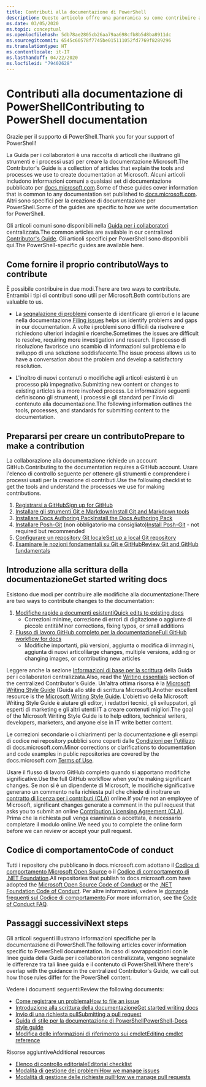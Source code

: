 ```yaml
---
title: Contributi alla documentazione di PowerShell
description: Questo articolo offre una panoramica su come contribuire alla documentazione di PowerShell.
ms.date: 03/05/2020
ms.topic: conceptual
ms.openlocfilehash: 5db78ae2805cb26aa79aa698cfb8b5d8ba8911dc
ms.sourcegitcommit: 6545c60578f7745be015111052fd7769f8289296
ms.translationtype: HT
ms.contentlocale: it-IT
ms.lasthandoff: 04/22/2020
ms.locfileid: "79402628"
---
```

# <a name="contributing-to-powershell-documentation"></a><span data-ttu-id="a4524-103">Contributi alla documentazione di PowerShell</span><span class="sxs-lookup"><span data-stu-id="a4524-103">Contributing to PowerShell documentation</span></span>

<span data-ttu-id="a4524-104">Grazie per il supporto di PowerShell.</span><span class="sxs-lookup"><span data-stu-id="a4524-104">Thank you for your support of PowerShell!</span></span>

<span data-ttu-id="a4524-105">La Guida per i collaboratori è una raccolta di articoli che illustrano gli strumenti e i processi usati per creare la documentazione Microsoft.</span><span class="sxs-lookup"><span data-stu-id="a4524-105">The Contributor's Guide is a collection of articles that explain the tools and processes we use to create documentation at Microsoft.</span></span> <span data-ttu-id="a4524-106">Alcuni articoli includono informazioni comuni a qualsiasi set di documentazione pubblicato per [docs.microsoft.com][docs].</span><span class="sxs-lookup"><span data-stu-id="a4524-106">Some of these guides cover information that is common to any documentation set published to [docs.microsoft.com][docs].</span></span> <span data-ttu-id="a4524-107">Altri sono specifici per la creazione di documentazione per PowerShell.</span><span class="sxs-lookup"><span data-stu-id="a4524-107">Some of the guides are specific to how we write documentation for PowerShell.</span></span>

<span data-ttu-id="a4524-108">Gli articoli comuni sono disponibili nella [Guida per i collaboratori][contribute] centralizzata.</span><span class="sxs-lookup"><span data-stu-id="a4524-108">The common articles are available in our centralized [Contributor's Guide][contribute].</span></span> <span data-ttu-id="a4524-109">Gli articoli specifici per PowerShell sono disponibili qui.</span><span class="sxs-lookup"><span data-stu-id="a4524-109">The PowerShell-specific guides are available here.</span></span>

## <a name="ways-to-contribute"></a><span data-ttu-id="a4524-110">Come fornire il proprio contributo</span><span class="sxs-lookup"><span data-stu-id="a4524-110">Ways to contribute</span></span>

<span data-ttu-id="a4524-111">È possibile contribuire in due modi.</span><span class="sxs-lookup"><span data-stu-id="a4524-111">There are two ways to contribute.</span></span> <span data-ttu-id="a4524-112">Entrambi i tipi di contributi sono utili per Microsoft.</span><span class="sxs-lookup"><span data-stu-id="a4524-112">Both contributions are valuable to us.</span></span>

- <span data-ttu-id="a4524-113">La [segnalazione di problemi][file-an-issue] consente di identificare gli errori e le lacune nella documentazione.</span><span class="sxs-lookup"><span data-stu-id="a4524-113">[Filing issues][file-an-issue] helps us identify problems and gaps in our documentation.</span></span> <span data-ttu-id="a4524-114">A volte i problemi sono difficili da risolvere e richiedono ulteriori indagini e ricerche.</span><span class="sxs-lookup"><span data-stu-id="a4524-114">Sometimes the issues are difficult to resolve, requiring more investigation and research.</span></span> <span data-ttu-id="a4524-115">Il processo di risoluzione favorisce uno scambio di informazioni sul problema e lo sviluppo di una soluzione soddisfacente.</span><span class="sxs-lookup"><span data-stu-id="a4524-115">The issue process allows us to have a conversation about the problem and develop a satisfactory resolution.</span></span>

- <span data-ttu-id="a4524-116">L'inoltro di nuovi contenuti o modifiche agli articoli esistenti è un processo più impegnativo.</span><span class="sxs-lookup"><span data-stu-id="a4524-116">Submitting new content or changes to existing articles is a more involved process.</span></span> <span data-ttu-id="a4524-117">Le informazioni seguenti definiscono gli strumenti, i processi e gli standard per l'invio di contenuto alla documentazione.</span><span class="sxs-lookup"><span data-stu-id="a4524-117">The following information outlines the tools, processes, and standards for submitting content to the documentation.</span></span>

## <a name="prepare-to-make-a-contribution"></a><span data-ttu-id="a4524-118">Prepararsi per creare un contributo</span><span class="sxs-lookup"><span data-stu-id="a4524-118">Prepare to make a contribution</span></span>

<span data-ttu-id="a4524-119">La collaborazione alla documentazione richiede un account GitHub.</span><span class="sxs-lookup"><span data-stu-id="a4524-119">Contributing to the documentation requires a GitHub account.</span></span> <span data-ttu-id="a4524-120">Usare l'elenco di controllo seguente per ottenere gli strumenti e comprendere i processi usati per la creazione di contributi.</span><span class="sxs-lookup"><span data-stu-id="a4524-120">Use the following checklist to get the tools and understand the processes we use for making contributions.</span></span>

1. [<span data-ttu-id="a4524-121">Registrarsi a GitHub</span><span class="sxs-lookup"><span data-stu-id="a4524-121">Sign up for GitHub</span></span>](/contribute/get-started-setup-github)
1. [<span data-ttu-id="a4524-122">Installare gli strumenti Git e Markdown</span><span class="sxs-lookup"><span data-stu-id="a4524-122">Install Git and Markdown tools</span></span>](/contribute/get-started-setup-tools)
1. [<span data-ttu-id="a4524-123">Installare Docs Authoring Pack</span><span class="sxs-lookup"><span data-stu-id="a4524-123">Install the Docs Authoring Pack</span></span>](/contribute/how-to-write-docs-auth-pack)
1. <span data-ttu-id="a4524-124">[Installare Posh-Git][posh-git] (non obbligatorio ma consigliato)</span><span class="sxs-lookup"><span data-stu-id="a4524-124">[Install Posh-Git][posh-git] - not required but recommended</span></span>
1. [<span data-ttu-id="a4524-125">Configurare un repository Git locale</span><span class="sxs-lookup"><span data-stu-id="a4524-125">Set up a local Git repository</span></span>](/contribute/get-started-setup-local)
1. [<span data-ttu-id="a4524-126">Esaminare le nozioni fondamentali su Git e GitHub</span><span class="sxs-lookup"><span data-stu-id="a4524-126">Review Git and GitHub fundamentals</span></span>](/contribute/git-github-fundamentals)

## <a name="get-started-writing-docs"></a><span data-ttu-id="a4524-127">Introduzione alla scrittura della documentazione</span><span class="sxs-lookup"><span data-stu-id="a4524-127">Get started writing docs</span></span>

<span data-ttu-id="a4524-128">Esistono due modi per contribuire alle modifiche alla documentazione:</span><span class="sxs-lookup"><span data-stu-id="a4524-128">There are two ways to contribute changes to the documentation:</span></span>

1. [<span data-ttu-id="a4524-129">Modifiche rapide a documenti esistenti</span><span class="sxs-lookup"><span data-stu-id="a4524-129">Quick edits to existing docs</span></span>](/contribute/#quick-edits-to-existing-documents)
   - <span data-ttu-id="a4524-130">Correzioni minime, correzione di errori di digitazione o aggiunte di piccole entità</span><span class="sxs-lookup"><span data-stu-id="a4524-130">Minor corrections, fixing typos, or small additions</span></span>
1. [<span data-ttu-id="a4524-131">Flusso di lavoro GitHub completo per la documentazione</span><span class="sxs-lookup"><span data-stu-id="a4524-131">Full GitHub workflow for docs</span></span>](/contribute/how-to-write-workflows-major)
   - <span data-ttu-id="a4524-132">Modifiche importanti, più versioni, aggiunta o modifica di immagini, aggiunta di nuovi articoli</span><span class="sxs-lookup"><span data-stu-id="a4524-132">large changes, multiple versions, adding or changing images, or contributing new articles</span></span>

<span data-ttu-id="a4524-133">Leggere anche la sezione [Informazioni di base per la scrittura](/contribute/style-quick-start) della Guida per i collaboratori centralizzata.</span><span class="sxs-lookup"><span data-stu-id="a4524-133">Also, read the [Writing essentials](/contribute/style-quick-start) section of the centralized Contributor's Guide.</span></span> <span data-ttu-id="a4524-134">Un'altra ottima risorsa è la [Microsoft Writing Style Guide][style-guide] (Guida allo stile di scrittura Microsoft).</span><span class="sxs-lookup"><span data-stu-id="a4524-134">Another excellent resource is the [Microsoft Writing Style Guide][style-guide].</span></span> <span data-ttu-id="a4524-135">L'obiettivo della Microsoft Writing Style Guide è aiutare gli editor, i redattori tecnici, gli sviluppatori, gli esperti di marketing e gli altri utenti IT a creare contenuti migliori.</span><span class="sxs-lookup"><span data-stu-id="a4524-135">The goal of the Microsoft Writing Style Guide is to help editors, technical writers, developers, marketers, and anyone else in IT write better content.</span></span>

<span data-ttu-id="a4524-136">Le correzioni secondarie o i chiarimenti per la documentazione e gli esempi di codice nei repository pubblici sono coperti dalle [Condizioni per l'utilizzo][terms-of-use] di docs.microsoft.com.</span><span class="sxs-lookup"><span data-stu-id="a4524-136">Minor corrections or clarifications to documentation and code examples in public repositories are covered by the docs.microsoft.com [Terms of Use][terms-of-use].</span></span>

<span data-ttu-id="a4524-137">Usare il flusso di lavoro GitHub completo quando si apportano modifiche significative.</span><span class="sxs-lookup"><span data-stu-id="a4524-137">Use the full GitHub workflow when you're making significant changes.</span></span> <span data-ttu-id="a4524-138">Se non si è un dipendente di Microsoft, le modifiche significative generano un commento nella richiesta pull che chiede di inoltrare un [contratto di licenza per i contributi (CLA)][cla] online.</span><span class="sxs-lookup"><span data-stu-id="a4524-138">If you're not an employee of Microsoft, significant changes generate a comment in the pull request that asks you to submit an online [Contribution Licensing Agreement (CLA)][cla].</span></span> <span data-ttu-id="a4524-139">Prima che la richiesta pull venga esaminata o accettata, è necessario completare il modulo online.</span><span class="sxs-lookup"><span data-stu-id="a4524-139">We need you to complete the online form before we can review or accept your pull request.</span></span>

## <a name="code-of-conduct"></a><span data-ttu-id="a4524-140">Codice di comportamento</span><span class="sxs-lookup"><span data-stu-id="a4524-140">Code of conduct</span></span>

<span data-ttu-id="a4524-141">Tutti i repository che pubblicano in docs.microsoft.com adottano il [Codice di comportamento Microsoft Open Source](https://opensource.microsoft.com/codeofconduct/) o il [ Codice di comportamento di .NET Foundation](https://dotnetfoundation.org/code-of-conduct).</span><span class="sxs-lookup"><span data-stu-id="a4524-141">All repositories that publish to docs.microsoft.com have adopted the [Microsoft Open Source Code of Conduct](https://opensource.microsoft.com/codeofconduct/) or the [.NET Foundation Code of Conduct](https://dotnetfoundation.org/code-of-conduct).</span></span> <span data-ttu-id="a4524-142">Per altre informazioni, vedere le [domande frequenti sul Codice di comportamento](https://opensource.microsoft.com/codeofconduct/faq/).</span><span class="sxs-lookup"><span data-stu-id="a4524-142">For more information, see the [Code of Conduct FAQ](https://opensource.microsoft.com/codeofconduct/faq/).</span></span>

## <a name="next-steps"></a><span data-ttu-id="a4524-143">Passaggi successivi</span><span class="sxs-lookup"><span data-stu-id="a4524-143">Next steps</span></span>

<span data-ttu-id="a4524-144">Gli articoli seguenti illustrano informazioni specifiche per la documentazione di PowerShell.</span><span class="sxs-lookup"><span data-stu-id="a4524-144">The following articles cover information specific to PowerShell documentation.</span></span> <span data-ttu-id="a4524-145">In caso di sovrapposizioni con le linee guida della Guida per i collaboratori centralizzata, vengono segnalate le differenze tra tali linee guida e il contenuto di PowerShell.</span><span class="sxs-lookup"><span data-stu-id="a4524-145">Where there's overlap with the guidance in the centralized Contributor's Guide, we call out how those rules differ for the PowerShell content.</span></span>

<span data-ttu-id="a4524-146">Vedere i documenti seguenti:</span><span class="sxs-lookup"><span data-stu-id="a4524-146">Review the following documents:</span></span>

- [<span data-ttu-id="a4524-147">Come registrare un problema</span><span class="sxs-lookup"><span data-stu-id="a4524-147">How to file an issue</span></span>](file-an-issue.md)
- [<span data-ttu-id="a4524-148">Introduzione alla scrittura della documentazione</span><span class="sxs-lookup"><span data-stu-id="a4524-148">Get started writing docs</span></span>](get-started-writing.md)
- [<span data-ttu-id="a4524-149">Invio di una richiesta pull</span><span class="sxs-lookup"><span data-stu-id="a4524-149">Submitting a pull request</span></span>](pull-requests.md)
- [<span data-ttu-id="a4524-150">Guida di stile per la documentazione di PowerShell</span><span class="sxs-lookup"><span data-stu-id="a4524-150">PowerShell-Docs style guide</span></span>](powershell-style-guide.md)
- [<span data-ttu-id="a4524-151">Modifica delle informazioni di riferimento sui cmdlet</span><span class="sxs-lookup"><span data-stu-id="a4524-151">Editing cmdlet reference</span></span>](editing-cmdlet-ref.md)

<span data-ttu-id="a4524-152">Risorse aggiuntive</span><span class="sxs-lookup"><span data-stu-id="a4524-152">Additional resources</span></span>

- [<span data-ttu-id="a4524-153">Elenco di controllo editoriale</span><span class="sxs-lookup"><span data-stu-id="a4524-153">Editorial checklist</span></span>](editorial-checklist.md)
- [<span data-ttu-id="a4524-154">Modalità di gestione dei problemi</span><span class="sxs-lookup"><span data-stu-id="a4524-154">How we manage issues</span></span>](managing-issues.md)
- [<span data-ttu-id="a4524-155">Modalità di gestione delle richieste pull</span><span class="sxs-lookup"><span data-stu-id="a4524-155">How we manage pull requests</span></span>](managing-pull-requests.md)

<!--link refs-->
[cla]: https://cla.microsoft.com/
[contribute]: /contribute/
[docs]: https://docs.microsoft.com/
[file-an-issue]: file-an-issue.md
[posh-git]: https://www.powershellgallery.com/packages/posh-git
[psdocs]: https://docs.microsoft.com/powershell
[style-guide]: https://docs.microsoft.com/style-guide/welcome/
[terms-of-use]: https://docs.microsoft.com/legal/termsofuse